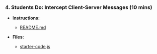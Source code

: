 ### 4. Students Do: Intercept Client-Server Messages (10 mins)

* **Instructions:**

  * [README.md](Activities/02-Stu_Practice/README.md)

* **Files:**

  * [starter-code.js](Activities/02-Stu_Practice/Unsolved/starter-code.js)
